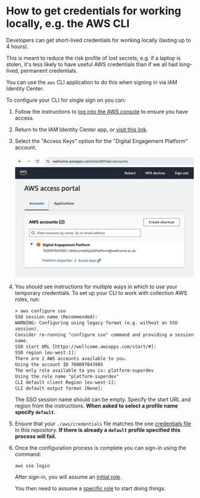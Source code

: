# How to get credentials for working locally, e.g. the AWS CLI

Developers can get short-lived credentials for working locally (lasting up to 4 hours).

This is meant to reduce the risk profile of lost secrets; e.g. if a laptop is stolen, it's less likely to have useful AWS credentials than if we all had long-lived, permanent credentials.

You can use the `aws` CLI application to do this when signing in via IAM Identity Center.

To configure your CLI for single sign on you can:

1.  Follow the instructions to [log into the AWS console](./how-to-log-in-to-the-aws-console.md) to ensure you have access.
   
2.  Return to the IAM Identity Center app, or [visit this link](https://wellcome.awsapps.com/start/#/?tab=accounts).
   
3.  Select the "Access Keys" option for the "Digital Engagement Platform" account.

    <img src="./aws-identity-center.png" alt="Screenshot of the IAM Identity Center page, the Digital Engagement platform account is visible">

4. You should see instructions for multiple ways in which to use your temporary credentials. 
   To set up your CLI to work with collection AWS roles, run:
   
   ```console
   > aws configure sso
   SSO session name (Recommended):
   WARNING: Configuring using legacy format (e.g. without an SSO session).
   Consider re-running "configure sso" command and providing a session name.
   SSO start URL [https://wellcome.awsapps.com/start/#]:
   SSO region [eu-west-1]:
   There are 2 AWS accounts available to you.
   Using the account ID 760097843905
   The only role available to you is: platform-superdev
   Using the role name "platform-superdev"
   CLI default client Region [eu-west-1]:
   CLI default output format [None]:
   ```

   The SSO session name should can be empty. Specify the start URL and region from the instructions. **When asked to select a profile name specify `default`**.

5. Ensure that your `./aws/credentials` file matches the one [credentials file] in this repository. **If there is already a `default` profile specified this process will fail.**

6. Once the configuration process is complete you can sign-in using the command:
   
   ```console
   aws sso login
   ```

   After sign-in, you will assume an [initial role](https://docs.wellcomecollection.org/aws-account-setup/users-iam-roles-accounts-and-so-on/what-is-an-initial-role).
   
   You then need to assume a [specific role](https://docs.wellcomecollection.org/aws-account-setup/users-iam-roles-accounts-and-so-on/what-are-our-standard-roles) to start doing things.

[credentials file]: https://github.com/wellcomecollection/aws-account-infrastructure/blob/main/accounts/credentials.ini